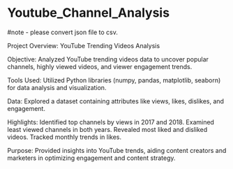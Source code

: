 # Youtube_Channel_Analysis
#note - please convert json file to csv.

Project Overview: YouTube Trending Videos Analysis

Objective: Analyzed YouTube trending videos data to uncover popular channels, highly viewed videos, and viewer engagement trends.

Tools Used: Utilized Python libraries (numpy, pandas, matplotlib, seaborn) for data analysis and visualization.

Data: Explored a dataset containing attributes like views, likes, dislikes, and engagement.

Highlights: Identified top channels by views in 2017 and 2018. Examined least viewed channels in both years. Revealed most liked and disliked videos. Tracked monthly trends in likes.

Purpose: Provided insights into YouTube trends, aiding content creators and marketers in optimizing engagement and content strategy.
